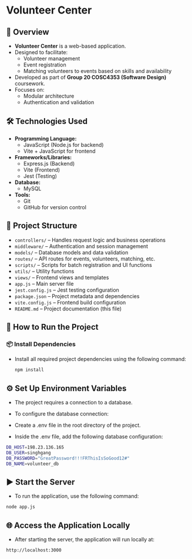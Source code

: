 # Volunteer Center

## 📌 Overview

- **Volunteer Center** is a web-based application.
- Designed to facilitate:
  - Volunteer management
  - Event registration
  - Matching volunteers to events based on skills and availability
- Developed as part of **Group 20 COSC4353 (Software Design)** coursework.
- Focuses on:
  - Modular architecture
  - Authentication and validation

## 🛠️ Technologies Used

- **Programming Language:**
  - JavaScript (Node.js for backend)
  - Vite + JavaScript for frontend
- **Frameworks/Libraries:**
  - Express.js (Backend)
  - Vite (Frontend)
  - Jest (Testing)
- **Database:**
  - MySQL
- **Tools:**
  - Git
  - GitHub for version control

## 📂 Project Structure

- `controllers/` – Handles request logic and business operations
- `middleware/` – Authentication and session management
- `models/` – Database models and data validation
- `routes/` – API routes for events, volunteers, matching, etc.
- `scripts/` – Scripts for batch registration and UI functions
- `utils/` – Utility functions
- `views/` – Frontend views and templates
- `app.js` – Main server file
- `jest.config.js` – Jest testing configuration
- `package.json` – Project metadata and dependencies
- `vite.config.js` – Frontend build configuration
- `README.md` – Project documentation (this file)
## 🚀 How to Run the Project

### 📦 Install Dependencies

- Install all required project dependencies using the following command:

  ```bash
  npm install

## ⚙️ Set Up Environment Variables
- The project requires a connection to a database.

- To configure the database connection:

- Create a .env file in the root directory of the project.

- Inside the .env file, add the following database configuration:

```bash
DB_HOST=198.23.136.165
DB_USER=singhgang
DB_PASSWORD="GreatPassword!!!FRThisIsSoGood12#"
DB_NAME=volunteer_db
``` 
## ▶️ Start the Server
- To run the application, use the following command:
```bash
node app.js
```
## 🌐 Access the Application Locally

- After starting the server, the application will run locally at:
```bash
http://localhost:3000
```


